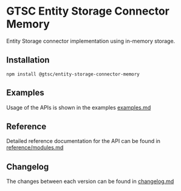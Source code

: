 # GTSC Entity Storage Connector Memory

Entity Storage connector implementation using in-memory storage.

## Installation

```shell
npm install @gtsc/entity-storage-connector-memory
```

## Examples

Usage of the APIs is shown in the examples [examples.md](examples.md)

## Reference

Detailed reference documentation for the API can be found in [reference/modules.md](reference/modules.md)

## Changelog

The changes between each version can be found in [changelog.md](changelog.md)
